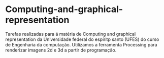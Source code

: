 # Computing-and-graphical-representation
Tarefas realizadas para á matéria de Computing and graphical representation da Universidade federal do espíritp santo (UFES) do curso de Engenharia da computação.  Utilizamos a ferramenta Processing para renderizar imagens 2d e 3d a partir de programação.
